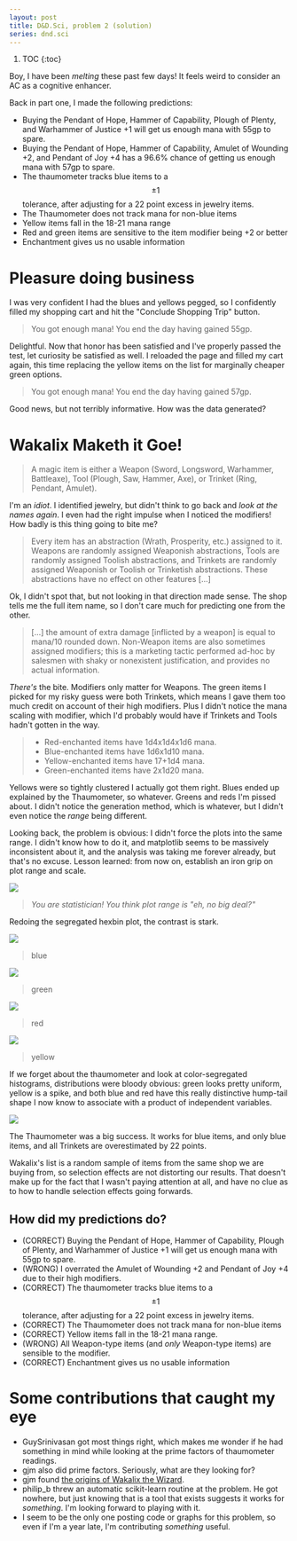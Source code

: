 ```yaml
---
layout: post
title: D&D.Sci, problem 2 (solution)
series: dnd.sci
---
```

1. TOC
{:toc}

Boy, I have been *melting* these past few days! It feels weird to consider an AC as a cognitive enhancer.

Back in part one, I made the following predictions:
- Buying the Pendant of Hope, Hammer of Capability, Plough of Plenty, and Warhammer of Justice +1 will get us enough mana with 55gp to spare.
- Buying the Pendant of Hope, Hammer of Capability, Amulet of Wounding +2, and Pendant of Joy +4 has a 96.6% chance of getting us enough mana with 57gp to spare.
- The thaumometer tracks blue items to a $$\pm 1$$ tolerance, after adjusting for a 22 point excess in jewelry items.
- The Thaumometer does not track mana for non-blue items
- Yellow items fall in the 18-21 mana range
- Red and green items are sensitive to the item modifier being +2 or better
- Enchantment gives us no usable information

# Pleasure doing business
I was very confident I had the blues and yellows pegged, so I confidently filled my shopping cart and hit the "Conclude Shopping Trip" button.

> You got enough mana! You end the day having gained 55gp.

Delightful. Now that honor has been satisfied and I've properly passed the test, let curiosity be satisfied as well. I reloaded the page and filled my cart again, this time replacing the yellow items on the list for marginally cheaper green options.

> You got enough mana! You end the day having gained 57gp.

Good news, but not terribly informative. How was the data generated?

# Wakalix Maketh it Goe!

> A magic item is either a Weapon (Sword, Longsword, Warhammer, Battleaxe), Tool (Plough, Saw, Hammer, Axe), or Trinket (Ring, Pendant, Amulet).

I'm an *idiot*. I identified jewelry, but didn't think to go back and *look at the names again*. I even had the right impulse when I noticed the modifiers! How badly is this thing going to bite me?

> Every item has an abstraction (Wrath, Prosperity, etc.) assigned to it. Weapons are randomly assigned Weaponish abstractions, Tools are randomly assigned Toolish abstractions, and Trinkets are randomly assigned Weaponish or Toolish or Trinketish abstractions. These abstractions have no effect on other features [...]

Ok, I didn't spot that, but not looking in that direction made sense. The shop tells me the full item name, so I don't care much for predicting one from the other.

> [...] the amount of extra damage [inflicted by a weapon] is equal to mana/10 rounded down. Non-Weapon items are also sometimes assigned modifiers; this is a marketing tactic performed ad-hoc by salesmen with shaky or nonexistent justification, and provides no actual information.

*There's* the bite. Modifiers only matter for Weapons. The green items I picked for my risky guess were both Trinkets, which means I gave them too much credit on account of their high modifiers. Plus I didn't notice the mana scaling with modifier, which I'd probably would have if Trinkets and Tools hadn't gotten in the way.

> - Red-enchanted items have 1d4x1d4x1d6 mana.
> - Blue-enchanted items have 1d6x1d10 mana.
> - Yellow-enchanted items have 17+1d4 mana.
> - Green-enchanted items have 2x1d20 mana.

Yellows were so tightly clustered I actually got them right. Blues ended up explained by the Thaumometer, so whatever. Greens and reds I'm pissed about. I didn't notice the generation method, which is whatever, but I didn't even notice the *range* being different.

Looking back, the problem is obvious: I didn't force the plots into the same range. I didn't know how to do it, and matplotlib seems to be massively inconsistent about it, and the analysis was taking me forever already, but that's no excuse. Lesson learned: from now on, establish an iron grip on plot range and scale.

<a href="https://youtu.be/WxJdWqVZKjA">![](/assets/img/dndsci-2-2.1.png)</a>
> *You are statistician! You think plot range is "eh, no big deal?"*

Redoing the segregated hexbin plot, the contrast is stark.

![](/assets/img/dndsci-2-2.2.png)
> blue

![](/assets/img/dndsci-2-2.3.png)
> green

![](/assets/img/dndsci-2-2.4.png)
> red

![](/assets/img/dndsci-2-2.5.png)
> yellow

If we forget about the thaumometer and look at color-segregated histograms, distributions were bloody obvious: green looks pretty uniform, yellow is a spike, and both blue and red have this really distinctive hump-tail shape I now know to associate with a product of independent variables.

![](/assets/img/dndsci-2-2.6.png)

The Thaumometer was a big success. It works for blue items, and only blue items, and all Trinkets are overestimated by 22 points.

Wakalix's list is a random sample of items from the same shop we are buying from, so selection effects are not distorting our results. That doesn't make up for the fact that I wasn't paying attention at all, and have no clue as to how to handle selection effects going forwards.

## How did my predictions do?
- (CORRECT) Buying the Pendant of Hope, Hammer of Capability, Plough of Plenty, and Warhammer of Justice +1 will get us enough mana with 55gp to spare.
- (WRONG) I overrated the Amulet of Wounding +2 and Pendant of Joy +4 due to their high modifiers.
- (CORRECT) The thaumometer tracks blue items to a $$\pm 1$$ tolerance, after adjusting for a 22 point excess in jewelry items.
- (CORRECT) The Thaumometer does not track mana for non-blue items
- (CORRECT) Yellow items fall in the 18-21 mana range.
- (WRONG) All Weapon-type items (and *only* Weapon-type items) are sensible to the modifier.
- (CORRECT) Enchantment gives us no usable information

# Some contributions that caught my eye
- GuySrinivasan got most things right, which makes me wonder if he had something in mind while looking at the prime factors of thaumometer readings.
- gjm also did prime factors. Seriously, what are they looking for?
- gjm found [the origins of Wakalix the Wizard](https://www.lesswrong.com/posts/Y9FcNzWqczbfqcPQ3/d-and-d-sci-ii-the-sorceror-s-personal-shopper?commentId=vzChGAHfB2tWLtK5C).
- philip_b threw an automatic scikit-learn routine at the problem. He got nowhere, but just knowing that is a tool that exists suggests it works for *something*. I'm looking forward to playing with it.
- I seem to be the only one posting code or graphs for this problem, so even if I'm a year late, I'm contributing *something* useful.
